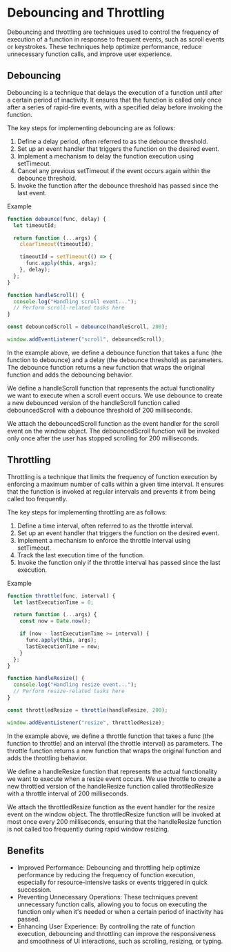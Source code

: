 # Debouncing and Throttling

Debouncing and throttling are techniques used to control the frequency of execution of a function in response to frequent events, such as scroll events or keystrokes. These techniques help optimize performance, reduce unnecessary function calls, and improve user experience.

## Debouncing

Debouncing is a technique that delays the execution of a function until after a certain period of inactivity. It ensures that the function is called only once after a series of rapid-fire events, with a specified delay before invoking the function.

The key steps for implementing debouncing are as follows:

1. Define a delay period, often referred to as the debounce threshold.
2. Set up an event handler that triggers the function on the desired event.
3. Implement a mechanism to delay the function execution using setTimeout.
4. Cancel any previous setTimeout if the event occurs again within the debounce threshold.
5. Invoke the function after the debounce threshold has passed since the last event.

Example

```javascript
function debounce(func, delay) {
  let timeoutId;

  return function (...args) {
    clearTimeout(timeoutId);

    timeoutId = setTimeout(() => {
      func.apply(this, args);
    }, delay);
  };
}

function handleScroll() {
  console.log("Handling scroll event...");
  // Perform scroll-related tasks here
}

const debouncedScroll = debounce(handleScroll, 200);

window.addEventListener("scroll", debouncedScroll);
```

In the example above, we define a debounce function that takes a func (the function to debounce) and a delay (the debounce threshold) as parameters. The debounce function returns a new function that wraps the original function and adds the debouncing behavior.

We define a handleScroll function that represents the actual functionality we want to execute when a scroll event occurs. We use debounce to create a new debounced version of the handleScroll function called debouncedScroll with a debounce threshold of 200 milliseconds.

We attach the debouncedScroll function as the event handler for the scroll event on the window object. The debouncedScroll function will be invoked only once after the user has stopped scrolling for 200 milliseconds.

## Throttling

Throttling is a technique that limits the frequency of function execution by enforcing a maximum number of calls within a given time interval. It ensures that the function is invoked at regular intervals and prevents it from being called too frequently.

The key steps for implementing throttling are as follows:

1. Define a time interval, often referred to as the throttle interval.
2. Set up an event handler that triggers the function on the desired event.
3. Implement a mechanism to enforce the throttle interval using setTimeout.
4. Track the last execution time of the function.
5. Invoke the function only if the throttle interval has passed since the last execution.

Example

```javascript
function throttle(func, interval) {
  let lastExecutionTime = 0;

  return function (...args) {
    const now = Date.now();

    if (now - lastExecutionTime >= interval) {
      func.apply(this, args);
      lastExecutionTime = now;
    }
  };
}

function handleResize() {
  console.log("Handling resize event...");
  // Perform resize-related tasks here
}

const throttledResize = throttle(handleResize, 200);

window.addEventListener("resize", throttledResize);
```

In the example above, we define a throttle function that takes a func (the function to throttle) and an interval (the throttle interval) as parameters. The throttle function returns a new function that wraps the original function and adds the throttling behavior.

We define a handleResize function that represents the actual functionality we want to execute when a resize event occurs. We use throttle to create a new throttled version of the handleResize function called throttledResize with a throttle interval of 200 milliseconds.

We attach the throttledResize function as the event handler for the resize event on the window object. The throttledResize function will be invoked at most once every 200 milliseconds, ensuring that the handleResize function is not called too frequently during rapid window resizing.

## Benefits

- Improved Performance: Debouncing and throttling help optimize performance by reducing the frequency of function execution, especially for resource-intensive tasks or events triggered in quick succession.
- Preventing Unnecessary Operations: These techniques prevent unnecessary function calls, allowing you to focus on executing the function only when it's needed or when a certain period of inactivity has passed.
- Enhancing User Experience: By controlling the rate of function execution, debouncing and throttling can improve the responsiveness and smoothness of UI interactions, such as scrolling, resizing, or typing.
